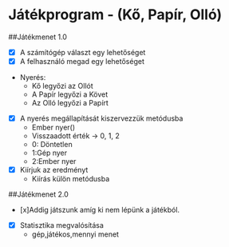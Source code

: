 # Játékprogram - (Kő, Papír, Olló)

##Játékmenet 1.0
- [x] A számítógép választ egy lehetőséget
- [x] A felhasználó megad egy lehetőséget
- Nyerés:
	- Kő legyőzi az Ollót
	- A Papír legyőzi a Követ
	- Az Olló legyőzi a Papírt
- [x] A nyerés megállapítását kiszervezzük metódusba
	- Ember nyer()
    - Visszaadott érték -> 0, 1, 2
    - 0: Döntetlen
    - 1:Gép nyer
    - 2:Ember nyer
- [x] Kiírjuk az eredményt
    - Kiírás külön metódusba

##Játékmenet 2.0
- [x]Addig játszunk amíg ki nem lépünk a játékból.
- [x] Statisztika megvalósítása
    - gép,játékos,mennyi menet 

